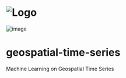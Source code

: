 # ![Logo](https://user-images.githubusercontent.com/11281373/226506605-71085108-7c87-42b1-b5dc-7a58d6a28225.png)

![image](https://github.com/jamesmcclain/geospatial-time-series/assets/11281373/c8a86f65-d6ce-4985-a6d8-f5ee34512901)

# geospatial-time-series
Machine Learning on Geospatial Time Series
